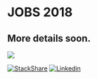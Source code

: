 # JOBS 2018 

## More details soon.

![](https://media.giphy.com/media/OOJycWOEgp8FW/giphy.gif)

[![StackShare](https://img.shields.io/badge/tech-stack-0690fa.svg?style=flat)](https://stackshare.io/clubinvest/clubinvest)
[![Linkedin]()](https://www.linkedin.com/company/clubinvest-brasil/)
